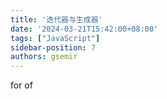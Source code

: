 ```yaml
---
title: '迭代器与生成器'
date: '2024-03-21T15:42:00+08:00'
tags: ["JavaScript"]
sidebar-position: 7
authors: gsemir
---
```


for of